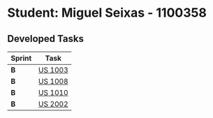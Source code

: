 # Student: Miguel Seixas - 1100358

## Developed Tasks


| Sprint | Task                                                              |
|--------|-------------------------------------------------------------------|
| **B**  | [US 1003](../us_g002/readme.md)                                   |
| **B**  | [US 1008](../SPRINT%20B/template-US/readme.md)                    |
| **B**  | [US 1010](../SPRINT%20B/US_1002-%20Create%20a%20Course/readme.md) |
| **B**  | [US 2002](../SPRINT%20B/US_1002-%20Create%20a%20Course/readme.md) |